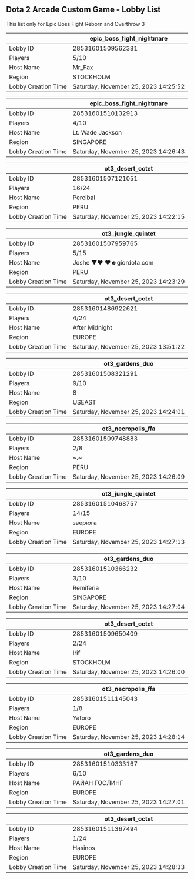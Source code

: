 ## Dota 2 Arcade Custom Game - Lobby List

This list only for Epic Boss Fight Reborn and Overthrow 3

|  | epic_boss_fight_nightmare |
| ------ | ------ |
| Lobby ID | 28531601509562381 |
| Players | 5/10 |
| Host Name | Мr_Fаx |
| Region | STOCKHOLM |
| Lobby Creation Time | Saturday, November 25, 2023 14:25:52 |


|  | epic_boss_fight_nightmare |
| ------ | ------ |
| Lobby ID | 28531601510132913 |
| Players | 4/10 |
| Host Name | Lt. Wade Jackson |
| Region | SINGAPORE |
| Lobby Creation Time | Saturday, November 25, 2023 14:26:43 |


|  | ot3_desert_octet |
| ------ | ------ |
| Lobby ID | 28531601507121051 |
| Players | 16/24 |
| Host Name | Percibal |
| Region | PERU |
| Lobby Creation Time | Saturday, November 25, 2023 14:22:15 |


|  | ot3_jungle_quintet |
| ------ | ------ |
| Lobby ID | 28531601507959765 |
| Players | 5/15 |
| Host Name | Joshe ▼♥ ♥☻giordota.com |
| Region | PERU |
| Lobby Creation Time | Saturday, November 25, 2023 14:23:29 |


|  | ot3_desert_octet |
| ------ | ------ |
| Lobby ID | 28531601486922621 |
| Players | 4/24 |
| Host Name | After Midnight |
| Region | EUROPE |
| Lobby Creation Time | Saturday, November 25, 2023 13:51:22 |


|  | ot3_gardens_duo |
| ------ | ------ |
| Lobby ID | 28531601508321291 |
| Players | 9/10 |
| Host Name | 8 |
| Region | USEAST |
| Lobby Creation Time | Saturday, November 25, 2023 14:24:01 |


|  | ot3_necropolis_ffa |
| ------ | ------ |
| Lobby ID | 28531601509748883 |
| Players | 2/8 |
| Host Name | ~.~ |
| Region | PERU |
| Lobby Creation Time | Saturday, November 25, 2023 14:26:09 |


|  | ot3_jungle_quintet |
| ------ | ------ |
| Lobby ID | 28531601510468757 |
| Players | 14/15 |
| Host Name | зверюга |
| Region | EUROPE |
| Lobby Creation Time | Saturday, November 25, 2023 14:27:13 |


|  | ot3_gardens_duo |
| ------ | ------ |
| Lobby ID | 28531601510366232 |
| Players | 3/10 |
| Host Name | Remiferia |
| Region | SINGAPORE |
| Lobby Creation Time | Saturday, November 25, 2023 14:27:04 |


|  | ot3_desert_octet |
| ------ | ------ |
| Lobby ID | 28531601509650409 |
| Players | 2/24 |
| Host Name | Irif |
| Region | STOCKHOLM |
| Lobby Creation Time | Saturday, November 25, 2023 14:26:00 |


|  | ot3_necropolis_ffa |
| ------ | ------ |
| Lobby ID | 28531601511145043 |
| Players | 1/8 |
| Host Name | Yatoro |
| Region | EUROPE |
| Lobby Creation Time | Saturday, November 25, 2023 14:28:14 |


|  | ot3_gardens_duo |
| ------ | ------ |
| Lobby ID | 28531601510333167 |
| Players | 6/10 |
| Host Name | РАЙАН ГОСЛИНГ |
| Region | EUROPE |
| Lobby Creation Time | Saturday, November 25, 2023 14:27:01 |


|  | ot3_desert_octet |
| ------ | ------ |
| Lobby ID | 28531601511367494 |
| Players | 1/24 |
| Host Name | Hasinos |
| Region | EUROPE |
| Lobby Creation Time | Saturday, November 25, 2023 14:28:33 |



